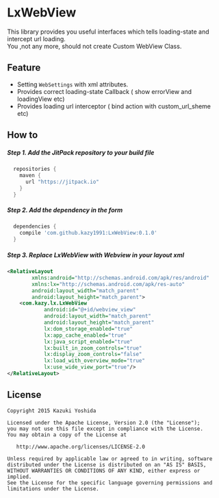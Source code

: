 LxWebView
============

This library provides you useful interfaces which tells loading-state and intercept url loading.  
You ,not any more, should not create Custom WebView Class.

Feature
--------

* Setting `WebSettings` with xml attributes.
* Provides correct loading-state Callback ( show errorView and loadingView  etc)
* Provides loading url interceptor ( bind action with custom_url_sheme  etc)

How to
--------

##### Step 1. Add the JitPack repository to your build file

```groovy
  repositories {
    maven {
      url "https://jitpack.io"
    }
  }
```

##### Step 2. Add the dependency in the form

```groovy
  dependencies {
    compile 'com.github.kazy1991:LxWebView:0.1.0'
  }
```

##### Step 3. Replace LxWebView with Webview in your layout xml

```xml
<RelativeLayout
        xmlns:android="http://schemas.android.com/apk/res/android"
        xmlns:lx="http://schemas.android.com/apk/res-auto"
        android:layout_width="match_parent"
        android:layout_height="match_parent">
    <com.kazy.lx.LxWebView
            android:id="@+id/webview_view"
            android:layout_width="match_parent"
            android:layout_height="match_parent"
            lx:dom_storage_enabled="true"
            lx:app_cache_enabled="true"
            lx:java_script_enabled="true"
            lx:built_in_zoom_controls="true"
            lx:display_zoom_controls="false"
            lx:load_with_overview_mode="true"
            lx:use_wide_view_port="true"/>
</RelativeLayout>
```

License
-------

    Copyright 2015 Kazuki Yoshida

    Licensed under the Apache License, Version 2.0 (the "License");
    you may not use this file except in compliance with the License.
    You may obtain a copy of the License at

       http://www.apache.org/licenses/LICENSE-2.0

    Unless required by applicable law or agreed to in writing, software
    distributed under the License is distributed on an "AS IS" BASIS,
    WITHOUT WARRANTIES OR CONDITIONS OF ANY KIND, either express or implied.
    See the License for the specific language governing permissions and
    limitations under the License.

